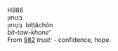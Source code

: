 H986  
בּטּחון  
בִּטָּחוֹן ‎ biṭṭâchôn  
*bit-taw-khone‘*  
From [982](h0982) *trust: -* confidence, hope.  
